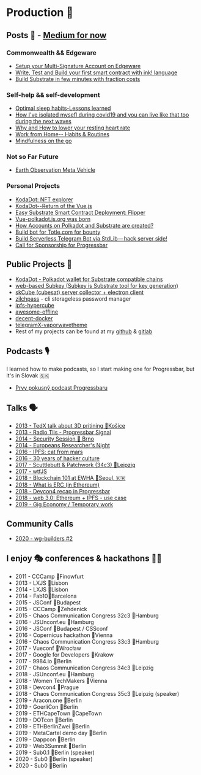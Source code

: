 # Production  📝

## Posts 📝 - [Medium for now](https://yangwao.medium.com/)

### Commonwealth && Edgeware
* [Setup your Multi-Signature Account on Edgeware](https://medium.com/commonwealth-labs/setup-your-multi-signature-account-on-edgeware-759df7e62c05)
* [Write, Test and Build your first smart contract with ink! language](https://medium.com/commonwealth-labs/write-test-and-build-your-first-smart-contract-with-ink-language-f5682cf1ded)
* [Build Substrate in few minutes with fraction costs](https://medium.com/commonwealth-labs/build-substrate-in-few-minutes-with-fraction-costs-26fce6aa5066)

### Self-help && self-development
* [Optimal sleep habits-Lessons learned](https://medium.com/@yangWao/optimal-sleep-habits-lessons-learned-8c097e3d3b8c)
* [How I've isolated mysefl during covid19 and you can live like that too during the next waves](https://medium.com/@yangWao/how-ive-isolated-myself-during-covid19-and-you-can-live-like-that-too-during-the-next-waves-4a08936bdc77)
* [Why and How to lower your resting heart rate](https://medium.com/@yangWao/why-and-how-to-lower-your-resting-heart-rate-f98ce66f034d)
* [Work from Home-- Habits & Routines](https://medium.com/@yangWao/work-from-home-habits-routines-d84497bfb287)
* [Mindfulness on the go](https://medium.com/@yangWao/mindfulness-on-the-go-%EF%B8%8F-c7411ac647a4)

### Not so Far Future
* [Earth Observation Meta Vehicle](https://medium.com/starmesh/earth-observation-meta-vehicle-2882b7d3b857)

### Personal Projects
* [KodaDot: NFT explorer](https://medium.com/kodadot/kodadot-nft-explorer-f2c3a326a856)
* [KodaDot--Return of the Vue.js](https://medium.com/kodadot/kodadot-return-of-the-vue-js-b9ec01268ea2)
* [Easy Substrate Smart Contract Deployment: Flipper](https://medium.com/@yangWao/easy-substrate-smart-contract-deployment-flipper-375b71c479de)
* [Vue-polkadot.js.org was born](https://medium.com/kodadot/vue-polkadot-js-org-was-born-99d67708eb13)
* [How Accounts on Polkadot and Substrate are created?](https://medium.com/@yangWao/how-accounts-on-polkadot-and-substrate-are-created-9f9d80a57ae1)
* [Build bot for Totle.com for bounty](https://medium.com/@yangWao/how-to-get-a-bounty-really-easy-932d1b347fb5)
* [Build Serverless Telegram Bot via StdLib — hack server side!](https://medium.com/@yangWao/build-serverless-telegram-bot-via-stdlib-hack-server-side-754f375e71d1)
* [Call for Sponsorship for Progressbar](https://medium.com/wearekickback/call-for-sponsorship-of-a-local-ethereum-event-solidity-5-0-91b9e8b2f453)

## Public Projects 🐬 
* [KodaDot - Polkadot wallet for Substrate compatible chains](https://kodadot.js.org) 
* [web-based Subkey (Subkey is Substrate tool for key generation)](https://subkey.netlify.com)
* [skCube (cubesat) server collector + electron client](https://github.com/yangwao/skCube_data_collector)
* [zilchpass](https://www.npmjs.com/package/zilchpass) - cli 
storageless password manager
* [ipfs-hypercube](https://github.com/yangwao/ipfs-hypercube)
* [awesome-offline](https://github.com/yangwao/awesome-offline)
* [decent-docker](https://github.com/yangwao/decent-docker)
* [telegramX-vaporwavetheme](https://github.com/yangwao/telegramX-vaporwavetheme)
* Rest of my projects can be found at my [github](https://github.com/yangwao?tab=repositories) & [gitlab](https://gitlab.com/users/yangwao/activity)

##  Podcasts 🎙
I learned how to make podcasts, so I start making one for Progressbar, but it's in Slovak 🇸🇰
* [Prvy pokusný podcast Progressbaru](https://pppp.substack.com/)

##  Talks 🗣
* [2013 - TedX talk about 3D pritining 📍Košice]()
* [2013 - Radio Tlis - Progressbar Signal]()
* [2014 - Security Session 📍 Brno]()
* [2014 - Europeans Researcher's Night]()
* [2016 - IPFS: cat from mars](https://docs.google.com/presentation/d/e/2PACX-1vQSu1ZmjcYvrDZcd6s4P_SburPysy0s5Gzwx5CNLQBw_wjIkhpTmu4wF-CAaFelOKgd1k2PPANMd_Ub/pub?start=false&loop=false&delayms=3000)
* [2016 - 30 years of hacker culture](https://docs.google.com/presentation/d/e/2PACX-1vQjtMvleJdOulbUIXn4NeVqmgKr8Z27-UVpqYauEk_4hKdO7ghJo2ot-Nk9T9nnML9IE5Lk_YmSqaNZ/pub?start=false&loop=false&delayms=3000)
* [2017 - Scuttlebutt & Patchwork (34c3) 📍Leipzig](https://docs.google.com/presentation/d/e/2PACX-1vRPqSKh43XTNUC_WsqjYWF7HfYG0CG-eJVRgIyINU5JMllzJZ-RSji6LtPbZCP9xuuTMgKzR39KcY9g/pub?start=false&loop=false&delayms=3000)
* [2017 - wtfJS](https://docs.google.com/presentation/d/e/2PACX-1vSCkK79BEgiLFrJ6WJ_Ebiah8oIsT4bV6HvoxYdqNYMfv51qiR2Q00kUcfE2GjbqDdUZ2HzExeeSyTd/pub?start=false&loop=false&delayms=3000)
* [2018 - Blockchain 101 at EWHA 📍Seoul, 🇰🇷]()
* [2018 - What is ERC (in Ethereum)](https://docs.google.com/presentation/d/e/2PACX-1vSbGKxHhAdN4VCE_WfQhmf3yWiqwVz4L6Q9TGyVBs2sCC-GE5I8RnaCImYt3nvR5pCbuJwMcIHr26Hn/pub?start=false&loop=false&delayms=3000)
* [2018 - Devcon4 recap in Progressbar](https://docs.google.com/presentation/d/e/2PACX-1vQcoWpwz7RZ-P9Vnt5yWy2Wl8Sysocn6FBxxHpXWloFnNvzwIlaxWHmcJYkz27hyt3XW-JIfI3xDqHn/pub?start=false&loop=false&delayms=3000)
* [2018 - web 3.0: Ethereum + IPFS - use case](https://docs.google.com/presentation/d/e/2PACX-1vSsE1EnyewfHrJOEgMAXtHZc_pupT9MIwNxTHdUkbOVOc2C-u9MpkUEiRlxwOS_oMqV5yS6rSE7u0tI/pub?start=false&loop=false&delayms=3000)
* [2019 - Gig Economy / Temporary work](https://docs.google.com/presentation/d/e/2PACX-1vQ_gB77B4vCSaoQjBTHEcSPTNN9WfbtCYCPDOOzTSiLyrm2HlT2aLeWj4hGJ9CVKW-bkJPgdrV4ZAPD/pub?start=false&loop=false&delayms=3000)

## Community Calls

* [2020 - wg-builders #2](https://www.youtube.com/watch?v=aO9h1K-R8HA)
  
## I enjoy 🎭 conferences & hackathons 👨‍💻
* 2011 - CCCamp 📍Finowfurt 
* 2013 - LXJS 📍Lisbon
* 2014 - LXJS 📍Lisbon
* 2014 - Fab10📍Barcelona
* 2015 - JSConf 📍Budapest
* 2015 - CCCamp 📍Zehdenick
* 2015 - Chaos Communication Congress 32c3 📍Hamburg
* 2016 - JSUnconf.eu 📍Hamburg
* 2016 - JSConf 📍Budapest / CSSconf
* 2016 - Copernicus hackathon 📍Vienna
* 2016 - Chaos Communication Congress 33c3 📍Hamburg
* 2017 - Vueconf 📍Wrocław
* 2017 - Google for Developers 📍Krakow
* 2017 - 9984.io 📍Berlin
* 2017 - Chaos Communication Congress 34c3 📍Leipzig
* 2018 - JSUnconf.eu 📍Hamburg
* 2018 - Women TechMakers 📍Vienna
* 2018 - Devcon4 📍Prague
* 2018 - Chaos Communication Congress 35c3 📍Leipzig (speaker)
* 2019 - Aracon.one 📍Berlin
* 2019 - GoerliCon 📍Berlin
* 2019 - ETHCapeTown 📍CapeTown
* 2019 - DOTcon 📍Berlin
* 2019 - ETHBerlinZwei 📍Berlin
* 2019 - MetaCartel demo day 📍Berlin
* 2019 - Dappcon 📍Berlin
* 2019 - Web3Summit 📍Berlin 
* 2019 - Sub0.1 📍Berlin (speaker)
* 2020 - Sub0 📍Berlin (speaker)
* 2020 - Sub0 📍Berlin